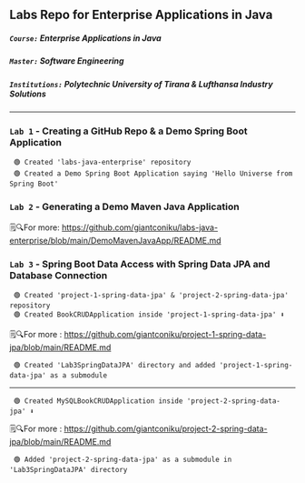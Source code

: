 ## Labs Repo for Enterprise Applications in Java
##### `Course:` Enterprise Applications in Java
##### `Master:` Software Engineering
##### `Institutions:` Polytechnic University of Tirana & Lufthansa Industry Solutions
---
### `Lab 1` - Creating a GitHub Repo & a Demo Spring Boot Application
     🟢 Created 'labs-java-enterprise' repository
     🟢 Created a Demo Spring Boot Application saying 'Hello Universe from Spring Boot'
### `Lab 2` - Generating a Demo Maven Java Application
🗒️🔍For more: https://github.com/giantconiku/labs-java-enterprise/blob/main/DemoMavenJavaApp/README.md
### `Lab 3` - Spring Boot Data Access with Spring Data JPA and Database Connection
     🟢 Created 'project-1-spring-data-jpa' & 'project-2-spring-data-jpa' repository
     🟢 Created BookCRUDApplication inside 'project-1-spring-data-jpa' ⬇️
🗒️🔍For more : https://github.com/giantconiku/project-1-spring-data-jpa/blob/main/README.md

     🟢 Created 'Lab3SpringDataJPA' directory and added 'project-1-spring-data-jpa' as a submodule
---  
     🟢 Created MySQLBookCRUDApplication inside 'project-2-spring-data-jpa' ⬇️
🗒️🔍For more : https://github.com/giantconiku/project-2-spring-data-jpa/blob/main/README.md

     🟢 Added 'project-2-spring-data-jpa' as a submodule in 'Lab3SpringDataJPA' directory
